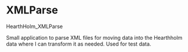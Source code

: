 # XMLParse
HearthHolm_XMLParse

Small application to parse XML files for moving data into the Hearthholm data where I can transform it as needed. Used for test data. 
